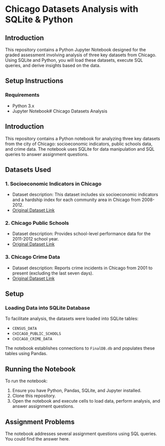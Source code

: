 # Chicago Datasets Analysis with SQLite & Python

## Introduction

This repository contains a Python Jupyter Notebook designed for the graded assessment involving analysis of three key datasets from Chicago. Using SQLite and Python, you will load these datasets, execute SQL queries, and derive insights based on the data.

## Setup Instructions

### Requirements
- Python 3.x
- Jupyter Notebook# Chicago Datasets Analysis

## Introduction

This repository contains a Python notebook for analyzing three key datasets from the city of Chicago: socioeconomic indicators, public schools data, and crime data. The notebook uses SQLite for data manipulation and SQL queries to answer assignment questions.

## Datasets Used

### 1. Socioeconomic Indicators in Chicago

- Dataset description: This dataset includes six socioeconomic indicators and a hardship index for each community area in Chicago from 2008-2012.
- [Original Dataset Link](https://data.cityofchicago.org/Health-Human-Services/Census-Data-Selected-socioeconomic-indicators-in-C/kn9c-c2s2)

### 2. Chicago Public Schools

- Dataset description: Provides school-level performance data for the 2011-2012 school year.
- [Original Dataset Link](https://data.cityofchicago.org/Education/Chicago-Public-Schools-Progress-Report-Cards-2011-/9xs2-f89t)

### 3. Chicago Crime Data

- Dataset description: Reports crime incidents in Chicago from 2001 to present (excluding the last seven days).
- [Original Dataset Link](https://data.cityofchicago.org/Public-Safety/Crimes-2001-to-present/ijzp-q8t2)

## Setup

### Loading Data into SQLite Database

To facilitate analysis, the datasets were loaded into SQLite tables:
- `CENSUS_DATA`
- `CHICAGO_PUBLIC_SCHOOLS`
- `CHICAGO_CRIME_DATA`

The notebook establishes connections to `FinalDB.db` and populates these tables using Pandas.

## Running the Notebook

To run the notebook:
1. Ensure you have Python, Pandas, SQLite, and Jupyter installed.
2. Clone this repository.
3. Open the notebook and execute cells to load data, perform analysis, and answer assignment questions.

## Assignment Problems

The notebook addresses several assignment questions using SQL queries. You could find the answer here.








